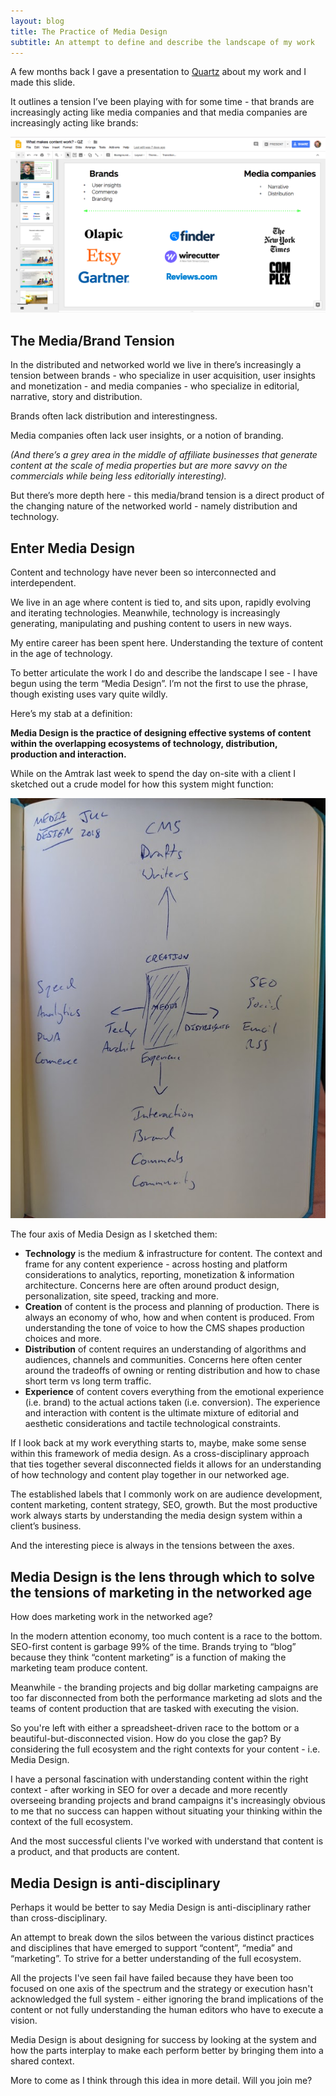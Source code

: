 ```yaml
---
layout: blog
title: The Practice of Media Design
subtitle: An attempt to define and describe the landscape of my work
---
```


A few months back I gave a presentation to [Quartz](https://qz.com) about my work and I made this slide.

It outlines a tension I’ve been playing with for some time - that brands are increasingly acting like media companies and that media companies are increasingly acting like brands:

![](/images/qzslide.png)

## The Media/Brand Tension

In the distributed and networked world we live in there’s increasingly a tension between brands - who specialize in user acquisition, user insights and monetization - and media companies - who specialize in editorial, narrative, story and distribution.

Brands often lack distribution and interestingness.

Media companies often lack user insights, or a notion of branding.

*(And there’s a grey area in the middle of affiliate businesses that generate content at the scale of media properties but are more savvy on the commercials while being less editorially interesting).*

But there’s more depth here - this media/brand tension is a direct product of the changing nature of the networked world - namely distribution and technology.

## Enter Media Design

Content and technology have never been so interconnected and interdependent.

We live in an age where content is tied to, and sits upon, rapidly evolving and iterating technologies. Meanwhile, technology is increasingly generating, manipulating and pushing content to users in new ways.

My entire career has been spent here. Understanding the texture of content in the age of technology.

To better articulate the work I do and describe the landscape I see - I have begun using the term “Media Design”. I’m not the first to use the phrase, though existing uses vary quite wildly.

Here’s my stab at a definition:

**Media Design is the practice of designing effective systems of content within the overlapping ecosystems of technology, distribution, production and interaction.**

While on the Amtrak  last week to spend the day on-site with a client I sketched out a crude model for how this system might function:

![](/images/mediadesign.jpg)

The four axis of Media Design as I sketched them:

- **Technology** is the medium & infrastructure for content. The context and frame for any content experience - across hosting and platform considerations to analytics, reporting, monetization & information architecture. Concerns here are often around product design, personalization, site speed, tracking and more.
- **Creation** of content is the process and planning of production. There is always an economy of who, how and when content is produced. From understanding the tone of voice to how the CMS shapes production choices and more.
- **Distribution** of content requires an understanding of algorithms and audiences, channels and communities. Concerns here often center around the tradeoffs of owning or renting distribution and how to chase short term vs long term traffic.
- **Experience** of content covers everything from the emotional experience (i.e. brand) to the actual actions taken (i.e. conversion). The experience and interaction with content is the ultimate mixture of editorial and aesthetic considerations and tactile technological constraints.

If I look back at my work everything starts to, maybe, make some sense within this framework of media design. As a cross-disciplinary approach that ties together several disconnected fields it allows for an understanding of how technology and content play together in our networked age.

The established labels that I commonly work on are audience development, content marketing, content strategy, SEO, growth. But the most productive work always starts by understanding the media design system within a client’s business.

And the interesting piece is always in the tensions between the axes.

## Media Design is the lens through which to solve the tensions of marketing in the networked age

How does marketing work in the networked age?

In the modern attention economy, too much content is a race to the bottom. SEO-first content is garbage 99% of the time. Brands trying to “blog” because they think “content marketing” is a function of making the marketing team produce content.

Meanwhile - the branding projects and big dollar marketing campaigns are too far disconnected from both the performance marketing ad slots and the teams of content production that are tasked with executing the vision.

So you're left with either a spreadsheet-driven race to the bottom or a beautiful-but-disconnected vision. How do you close the gap? By considering the full ecosystem and the right contexts for your content - i.e. Media Design.

I have a personal fascination with understanding content within the right context - after working in SEO for over a decade and more recently overseeing branding projects and brand campaigns it's increasingly obvious to me that no success can happen without situating your thinking within the context of the full ecosystem.

And the most successful clients I've worked with understand that content is a product, and that products are content.

## Media Design is anti-disciplinary

Perhaps it would be better to say Media Design is anti-disciplinary rather than cross-disciplinary.

An attempt to break down the silos between the various distinct practices and disciplines that have emerged to support “content”, “media” and “marketing”. To strive for a better understanding of the full ecosystem.

All the projects I've seen fail have failed because they have been too focused on one axis of the spectrum and the strategy or execution hasn't acknowledged the full system - either ignoring the brand implications of the content or not fully understanding the human editors who have to execute a vision.

Media Design is about designing for success by looking at the system and how the parts interplay to make each perform better by bringing them into a shared context.

More to come as I think through this idea in more detail. Will you join me?